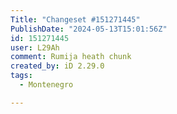 ```yaml
---
Title: "Changeset #151271445"
PublishDate: "2024-05-13T15:01:56Z"
id: 151271445
user: L29Ah
comment: Rumija heath chunk
created_by: iD 2.29.0
tags:
  - Montenegro

---
```

